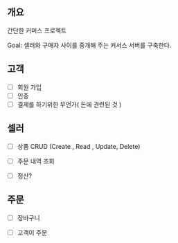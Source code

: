 ## 개요 
간단한 커머스 프로젝트 

Goal:  셀러와 구매자 사이를 중개해 주는 커서스 서버를 구축한다. 

## 고객
- [ ] 회원 가입
- [ ] 인증
- [ ] 결제를 하기위한 무언가( 돈에 관련된 것 )

## 셀러
- [ ] 상품 CRUD (Create , Read , Update, Delete)
- [ ] 주문 내역 조회
- [ ] 정산?


## 주문 
- [ ] 장바구니
- [ ] 고객이 주문

